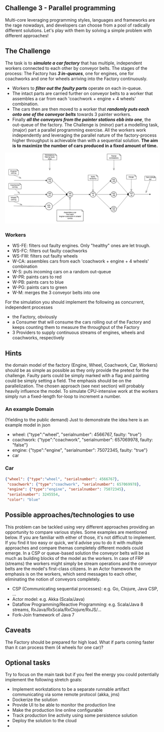 ## Challenge 3 - Parallel programming ##
Multi-core leveraging programming styles, languages and frameworks are the rage nowadays, and developers can choose from a pool of radically different solutions. Let's play with them by solving a simple problem with different approaches!
## The Challenge ##
The task is to ***simulate a car factory*** that has multiple, independent workers connected to each other by conveyor belts. The stages of the process:
The Factory has ***3 in-queues***, one for engines, one for coachworks and one for wheels arriving into the Factory continuously. 
- Workers to ***filter out the faulty parts*** operate on each in-queue.
- The intact parts are carried further on conveyor belts to a worker that assembles a car from each 'coachwork + engine + 4 wheels' combination. 
- The cars then are then moved to a worker that ***randomly puts each onto one of the conveyor belts*** towards 3 painter workers.
- Finally ***all the conveyors from the painter stations ebb into one***, the out-queue of the factory.
The Challenge is (minor) part a modelling task, (major) part a parallel programming exercise. All the workers work independently and leveraging the parallel nature of the factory-process higher throughput is achievable than with a sequential solution. 
**The aim is to maximize the number of cars produced in a fixed amount of time.**

![Alt text](pics/DevChallengeCarFactory.jpg?raw=true "CarFactory")
### Workers ###

- WS-FE: filters out faulty engines. Only "healthy" ones are let trough.
- WS-FC: filters out faulty coachworks
- WS-FW: filters out faulty wheels
- W-CA: assembles cars from each 'coachwork + engine + 4 wheels' combination
- W-S: puts incoming cars on a random out-queue
- W-PR: paints cars to red
- W-PB: paints cars to blue
- W-PG: paints cars to green
- W-M: merges the 3 conveyor belts into one

For the simulation you should implement the following as concurrent, independent processes
- the Factory, obviously
- a Consumer that will consume the cars rolling out of the Factory and keeps counting them to measure the throughput of the Factory
- 3 Providers to supply continuous streams of engines, wheels and coachworks, respectively

## Hints ##
the domain model of the factory (Engine, Wheel, Coachwork, Car, Workers) should be as simple as possible as they only provide the pretext for the challenge. Faulty parts could be simply marked with a flag and painting could be simply setting a field. The emphasis should be on the parallelization. The chosen approach (see next section) will probably heavily influence the model.
To simulate CPU-intensive work at the workers simply run a fixed-length for-loop to increment a number.
### An example Domain ###
(Yielding to the public demand) Just to demonstrate the idea here is an example model in json 
- wheel: {"type":"wheel", "serialnumber": 4566767, faulty: "true"}
- coachwork: {"type":"coachwork", "serialnumber": 657069978, faulty: "false"}
- engine: {"type":"engine", "serialnumber": 75072345, faulty: "true"}
- car

### Car ###
```json
{"wheel": {"type":"wheel", "serialnumber": 4566767},
 "coachwork": {"type":"coachwork", "serialnumber": 657069978},
 "engine": {"type":"engine", "serialnumber": 75072345},
 "serialnumber": 3245554,
 "color": "blue"
```
## Possible approaches/technologies to use ##
This problem can be tackled using very different approaches providing an opportunity to compare various styles. Some examples are mentioned below. If you are familiar with either of those, it's not difficult to implement. If you find it too easy or quick, we'd advise you to do it with multiple approaches and compare themas completely different models could emerge. In a CSP or queue-based solution the conveyor belts will be as much as building blocks of the model as the workers. In case of FRP (streams) the workers might simply be stream operations and the conveyor belts are the model's first-class citizens. In an Actor framework the emphasis is on the workers, which send messages to each other, eliminating the notion of conveyors completely.
- CSP (Communicating sequential processes): e.g. Go, Clojure, Java CSP, ...
- Actor model: e.g. Akka (Scala/Java)
- Dataflow Programming/Reactive Programming: e.g. Scala/Java 8 streams, RxJava/RxScala/RxClojure/RxJS/...
- Fork-Join framework of Java 7

## Caveats ##
The Factory should be prepared for high load. What if parts coming faster than it can process them (4 wheels for one car)?

## Optional tasks ##
Try to focus on the main task but if you feel the energy you could potentially implement the following stretch goals:
- Implement workstations to be a separate runnable artifact communicating via some remote protocol (akka, jms)
- Dockerize the solution
- Provide UI to be able to monitor the production line
- Make the production line online configurable
- Track production line activity using some persistence solution
- Deploy the solution to the cloud
- 

